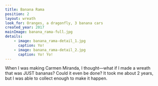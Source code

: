 ```yaml
---
title: Banana Rama
position: 2
layout: wreath
look_for: Oranges, a dragonfly, 3 banana cars
created_year: 2017
mainImage: banana_rama-full.jpg
details:
    - image: banana_rama-detail_1.jpg
      caption: Yo!
    - image: banana_rama-detail_2.jpg
      caption: Yo! Yo!
---
```


When I was making Carmen Miranda, I thought—what if I made a wreath that was JUST bananas? Could it even be done? It took me about 2 years, but I was able to collect enough to make it happen.

